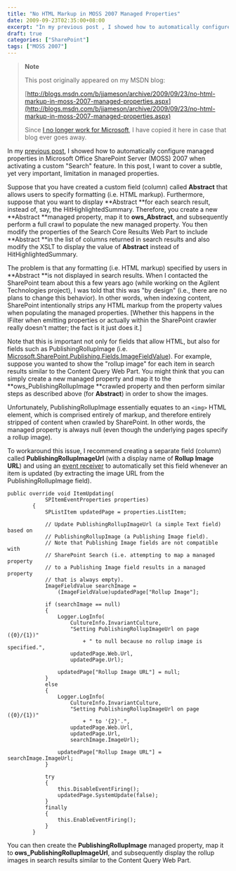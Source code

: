 ```yaml
---
title: "No HTML Markup in MOSS 2007 Managed Properties"
date: 2009-09-23T02:35:00+08:00
excerpt: "In my previous post , I showed how to automatically configure managed properties in Microsoft Office SharePoint Server (MOSS) 2007 when activating a custom \"Search\" feature. In this post, I want to cover a subtle, yet very important, limitation in managed..."
draft: true
categories: ["SharePoint"]
tags: ["MOSS 2007"]
---
```


> **Note**
> 
> This post originally appeared on my MSDN blog:
> 
> [http://blogs.msdn.com/b/jjameson/archive/2009/09/23/no-html-markup-in-moss-2007-managed-properties.aspx](http://blogs.msdn.com/b/jjameson/archive/2009/09/23/no-html-markup-in-moss-2007-managed-properties.aspx)
> 
> Since [I no longer work for Microsoft](/blog/jjameson/2011/09/02/last-day-with-microsoft), I have copied it here in case that blog ever goes away.

In my [previous post](/blog/jjameson/2009/09/23/configuring-managed-properties-in-moss-2007), I showed how to automatically configure managed properties in Microsoft Office SharePoint Server (MOSS) 2007 when activating a custom "Search" feature. In this post, I want to cover a subtle, yet very important, limitation in managed properties.

Suppose that you have created a custom field (column) called **Abstract** that allows users to specify formatting (i.e. HTML markup). Furthermore, suppose that you want to display **Abstract **for each search result, instead of, say, the HitHighlightedSummary. Therefore, you create a new **Abstract **managed property, map it to **ows\_Abstract**, and subsequently perform a full crawl to populate the new managed property. You then modify the properties of the Search Core Results Web Part to include **Abstract **in the list of columns returned in search results and also modify the XSLT to display the value of **Abstract** instead of HitHighlightedSummary.

The problem is that any formatting (i.e. HTML markup) specified by users in **Abstract **is not displayed in search results. When I contacted the SharePoint team about this a few years ago (while working on the Agilent Technologies project), I was told that this was "by design" (i.e., there are no plans to change this behavior). In other words, when indexing content, SharePoint intentionally strips any HTML markup from the property values when populating the managed properties. [Whether this happens in the IFilter when emitting properties or actually within the SharePoint crawler really doesn't matter; the fact is it just does it.]

Note that this is important not only for fields that allow HTML, but also for fields such as PublishingRollupImage (i.e. [Microsoft.SharePoint.Publishing.Fields.ImageFieldValue](http://msdn.microsoft.com/en-us/library/microsoft.sharepoint.publishing.fields.imagefieldvalue.aspx)). For example, suppose you wanted to show the "rollup image" for each item in search results similar to the Content Query Web Part. You might think that you can simply create a new managed property and map it to the **ows\_PublishingRollupImage **crawled property and then perform similar steps as described above (for **Abstract**) in order to show the images.

Unfortunately, PublishingRollupImage essentially equates to an `<img>` HTML element, which is comprised entirely of markup, and therefore entirely stripped of content when crawled by SharePoint. In other words, the managed property is always null (even though the underlying pages specify a rollup image).

To workaround this issue, I recommend creating a separate field (column) called **PublishingRollupImageUrl** (with a display name of **Rollup Image URL**) and using an [event receiver](http://msdn.microsoft.com/en-us/library/microsoft.sharepoint.spitemeventreceiver.aspx) to automatically set this field whenever an item is updated (by extracting the image URL from the PublishingRollupImage field).

```
public override void ItemUpdating(
            SPItemEventProperties properties)
        {
            SPListItem updatedPage = properties.ListItem;

            // Update PublishingRollupImageUrl (a simple Text field) based on
            // PublishingRollupImage (a Publishing Image field).
            // Note that Publishing Image fields are not compatible with
            // SharePoint Search (i.e. attempting to map a managed property
            // to a Publishing Image field results in a managed property
            // that is always empty).
            ImageFieldValue searchImage =
                (ImageFieldValue)updatedPage["Rollup Image"];

            if (searchImage == null)
            {
                Logger.LogInfo(
                    CultureInfo.InvariantCulture,
                    "Setting PublishingRollupImageUrl on page ({0}/{1})"
                        + " to null because no rollup image is specified.",
                    updatedPage.Web.Url,
                    updatedPage.Url);

                updatedPage["Rollup Image URL"] = null;
            }
            else
            {
                Logger.LogInfo(
                    CultureInfo.InvariantCulture,
                    "Setting PublishingRollupImageUrl on page ({0}/{1})"
                        + " to '{2}'.",
                    updatedPage.Web.Url,
                    updatedPage.Url,
                    searchImage.ImageUrl);

                updatedPage["Rollup Image URL"] = searchImage.ImageUrl;
            }

            try
            {
                this.DisableEventFiring();
                updatedPage.SystemUpdate(false);
            }
            finally
            {
                this.EnableEventFiring();
            }
        }
```

You can then create the **PublishingRollupImage** managed property, map it to **ows\_PublishingRollupImageUrl**, and subsequently display the rollup images in search results similar to the Content Query Web Part.

